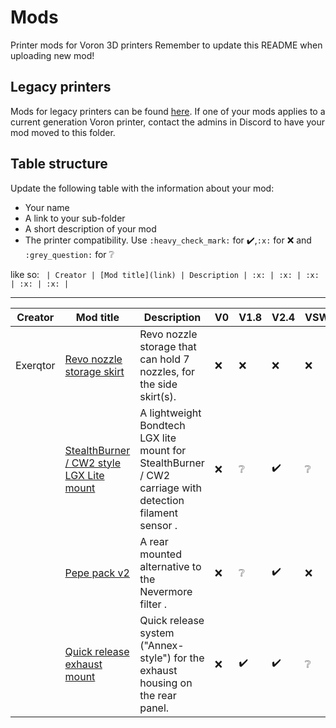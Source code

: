 # Mods

Printer mods for Voron 3D printers
Remember to update this README when uploading new mod!

## Legacy printers

Mods for legacy printers can be found [here](../legacy_printers/printer_mods).
If one of your mods applies to a current generation Voron printer, contact the admins in
Discord to have your mod moved to this folder.

## Table structure

Update the following table with the information about your mod:
- Your name
- A link to your sub-folder
- A short description of your mod
- The printer compatibility. Use `:heavy_check_mark:` for :heavy_check_mark:,`:x:` for :x: and `:grey_question:` for :grey_question:

like so:
`
| Creator | [Mod title](link) | Description | :x: | :x: | :x: | :x: | :x: |`

---

| Creator | Mod title | Description | V0 | V1.8 | V2.4 | VSW | VT |
| --- | --- | --- | --- | --- | --- | --- | --- |
|Exerqtor|[Revo nozzle storage skirt](./revo_nozzle_storage_skirt)| Revo nozzle storage that can hold 7 nozzles, for the side skirt(s). |:x:|:x:|:x:|:x:|:heavy_check_mark:|
||[StealthBurner / CW2 style LGX Lite mount](./stealthburner_cw2_style_lgx_lite_mount)| A lightweight Bondtech LGX lite mount for StealthBurner / CW2 carriage with detection filament sensor .|:x:|:grey_question:|:heavy_check_mark:|:grey_question:|:heavy_check_mark:|
||[Pepe pack v2](./pepe_pack_v2)| A rear mounted alternative to the Nevermore filter .|:x:|:grey_question:|:heavy_check_mark:|:x:|:heavy_check_mark:|
||[Quick release exhaust mount](./quick_release_exhaust_mount)| Quick release system ("Annex-style") for the exhaust housing on the rear panel.|:x:|:heavy_check_mark:|:heavy_check_mark:|:grey_question:|:heavy_check_mark:|

